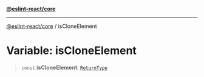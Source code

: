 [**@eslint-react/core**](../README.md)

***

[@eslint-react/core](../README.md) / isCloneElement

# Variable: isCloneElement

> `const` **isCloneElement**: [`ReturnType`](../@eslint-react/namespaces/isReactAPI/type-aliases/ReturnType.md)

